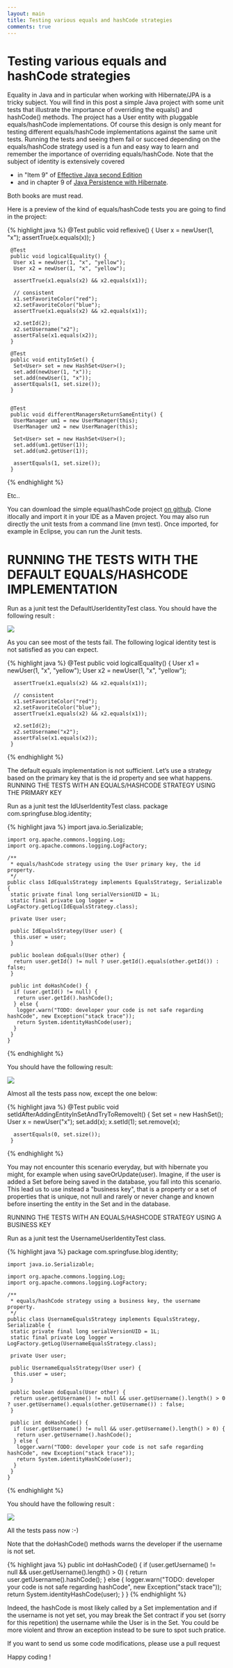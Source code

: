 ```yaml
---
layout: main
title: Testing various equals and hashCode strategies
comments: true
---
```


# Testing various equals and hashCode strategies

Equality in Java and in particular when working with Hibernate/JPA is a tricky subject. 
You will find in this post a simple Java project with some unit tests that illustrate the importance of overriding the equals() and hashCode() methods.
The project has a User entity with pluggable equals/hashCode implementations. 
Of course this design is only meant for testing different equals/hashCode implementations against the same unit tests.
Running the tests and seeing them fail or succeed depending on the equals/hashCode strategy used is a fun and easy way to learn and remember the importance of overriding equals/hashCode.
Note that the subject of identity is extensively covered 

* in "Item 9" of <a href="http://java.sun.com/docs/books/effective/">Effective Java second Edition</a> 
* and in chapter 9 of <a href="http://www.manning.com/bauer2/">Java Persistence with Hibernate</a>. 

Both books are must read.


Here is a preview of the kind of equals/hashCode tests you are going to find in the project:

{% highlight java %}
	 @Test
	 public void reflexive() {
	  User x = newUser(1, "x");
	  assertTrue(x.equals(x));
	 }
	
	 @Test
	 public void logicalEquality() {
	  User x1 = newUser(1, "x", "yellow");
	  User x2 = newUser(1, "x", "yellow");
	
	  assertTrue(x1.equals(x2) && x2.equals(x1));
	
	  // consistent
	  x1.setFavoriteColor("red");
	  x2.setFavoriteColor("blue");
	  assertTrue(x1.equals(x2) && x2.equals(x1));
	
	  x2.setId(2);
	  x2.setUsername("x2");
	  assertFalse(x1.equals(x2));
	 }
	
	 @Test
	 public void entityInSet() {
	  Set<User> set = new HashSet<User>();
	  set.add(newUser(1, "x"));
	  set.add(newUser(1, "x"));
	  assertEquals(1, set.size());
	 }
	
	
	 @Test
	 public void differentManagersReturnSameEntity() {
	  UserManager um1 = new UserManager(this);
	  UserManager um2 = new UserManager(this);
	
	  Set<User> set = new HashSet<User>();
	  set.add(um1.getUser(1));
	  set.add(um2.getUser(1));
	
	  assertEquals(1, set.size());
	 }
{% endhighlight %}
	 
Etc..

You can download the simple equal/hashCode project <a href="https://github.com/springfuse/java-identity-strategies">on github</a>. 
Clone itlocally and import it in your IDE as a Maven project. You may also run directly the unit tests from a command line (mvn test).
Once imported, for example in Eclipse, you can run the Junit tests.


# RUNNING THE TESTS WITH THE DEFAULT EQUALS/HASHCODE IMPLEMENTATION

Run as a junit test the DefaultUserIdentityTest class. You should have the following result :

<img src="/images/blog/2009-10-11/default.png">

As you can see most of the tests fail. The following logical identity test is not satisfied as you can expect.

{% highlight java %}
	 @Test
	 public void logicalEquality() {
	  User x1 = newUser(1, "x", "yellow");
	  User x2 = newUser(1, "x", "yellow");
	
	  assertTrue(x1.equals(x2) && x2.equals(x1));
	
	  // consistent
	  x1.setFavoriteColor("red");
	  x2.setFavoriteColor("blue");
	  assertTrue(x1.equals(x2) && x2.equals(x1));
	
	  x2.setId(2);
	  x2.setUsername("x2");
	  assertFalse(x1.equals(x2));
	 }
{% endhighlight %}

The default equals implementation is not sufficient. Let’s use a strategy based on the primary key that is the id property and see what happens.
RUNNING THE TESTS WITH AN EQUALS/HASHCODE STRATEGY USING THE PRIMARY KEY

Run as a junit test the IdUserIdentityTest class.
package com.springfuse.blog.identity;

{% highlight java %}
	import java.io.Serializable;
	
	import org.apache.commons.logging.Log;
	import org.apache.commons.logging.LogFactory;
	
	/**
	 * equals/hashCode strategy using the User primary key, the id property.
	 */
	public class IdEqualsStrategy implements EqualsStrategy, Serializable {
	 static private final long serialVersionUID = 1L;
	 static final private Log logger = LogFactory.getLog(IdEqualsStrategy.class);
	
	 private User user;
	
	 public IdEqualsStrategy(User user) {
	  this.user = user;
	 }
	
	 public boolean doEquals(User other) {
	  return user.getId() != null ? user.getId().equals(other.getId()) : false;
	 }
	
	 public int doHashCode() {
	  if (user.getId() != null) {
	   return user.getId().hashCode();
	  } else {
	   logger.warn("TODO: developer your code is not safe regarding hashCode", new Exception("stack trace"));
	   return System.identityHashCode(user);
	  }
	 }
	}
{% endhighlight %}
	
You should have the following result:

<img src="/images/blog/2009-10-11/id.png">

Almost all the tests pass now, except the one below:

{% highlight java %}
	 @Test
	 public void setIdAfterAddingEntityInSetAndTryToRemoveIt() {
	  Set<User> set = new HashSet<User>();
	  User x = newUser("x");
	  set.add(x);
	  x.setId(1);
	  set.remove(x);
	
	  assertEquals(0, set.size());
	 }
{% endhighlight %}

You may not encounter this scenario everyday, but with hibernate you might, for example when using saveOrUpdate(user). 
Imagine, if the user is added a Set before being saved in the database, you fall into this scenario. 
This lead us to use instead a "business key", that is a property or a set of properties that is unique, 
  not null and rarely or never change and known before inserting the entity in the Set and in the database.

RUNNING THE TESTS WITH AN EQUALS/HASHCODE STRATEGY USING A BUSINESS KEY

Run as a junit test the UsernameUserIdentityTest class.

{% highlight java %}
	package com.springfuse.blog.identity;
	
	import java.io.Serializable;
	
	import org.apache.commons.logging.Log;
	import org.apache.commons.logging.LogFactory;
	
	/**
	 * equals/hashCode strategy using a business key, the username property.
	 */
	public class UsernameEqualsStrategy implements EqualsStrategy, Serializable {
	 static private final long serialVersionUID = 1L;
	 static final private Log logger = LogFactory.getLog(UsernameEqualsStrategy.class);
	
	 private User user;
	
	 public UsernameEqualsStrategy(User user) {
	  this.user = user;
	 }
	
	 public boolean doEquals(User other) {
	  return user.getUsername() != null && user.getUsername().length() > 0 ? user.getUsername().equals(other.getUsername()) : false;
	 }
	
	 public int doHashCode() {
	  if (user.getUsername() != null && user.getUsername().length() > 0) {
	   return user.getUsername().hashCode();
	  } else {
	   logger.warn("TODO: developer your code is not safe regarding hashCode", new Exception("stack trace"));
	   return System.identityHashCode(user);
	  }
	 }
	}
{% endhighlight %}

You should have the following result :
	
<img src="/images/blog/2009-10-11/username.png">

All the tests pass now :-)

Note that the doHashCode() methods warns the developer if the username is not set.

{% highlight java %}
	 public int doHashCode() {
	  if (user.getUsername() != null && user.getUsername().length() > 0) {
	   return user.getUsername().hashCode();
	  } else {
	   logger.warn("TODO: developer your code is not safe regarding hashCode", new Exception("stack trace"));
	   return System.identityHashCode(user);
	  }
	 }
{% endhighlight %}

Indeed, the hashCode is most likely called by a Set implementation and if the username is not yet set, you may break the Set contract if you set (sorry for this repetition) the username while the User is in the Set. 
You could be more violent and throw an exception instead to be sure to spot such pratice.

If you want to send us some code modifications, please use a pull request

Happy coding !